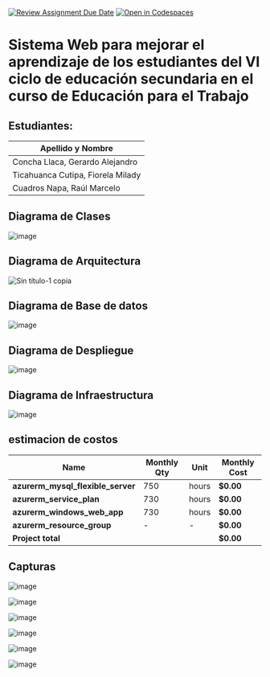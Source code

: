 [![Review Assignment Due Date](https://classroom.github.com/assets/deadline-readme-button-22041afd0340ce965d47ae6ef1cefeee28c7c493a6346c4f15d667ab976d596c.svg)](https://classroom.github.com/a/AVemCTix)
[![Open in Codespaces](https://classroom.github.com/assets/launch-codespace-2972f46106e565e64193e422d61a12cf1da4916b45550586e14ef0a7c637dd04.svg)](https://classroom.github.com/open-in-codespaces?assignment_repo_id=18274942)
# Sistema Web para mejorar el aprendizaje de los estudiantes del VI ciclo de educación secundaria en el curso de Educación para el Trabajo

## Estudiantes:

| Apellido y Nombre                  |
|-------------------------------------|
| Concha Llaca, Gerardo Alejandro   |
| Ticahuanca Cutipa, Fiorela Milady   |
| Cuadros Napa, Raúl Marcelo   |

## Diagrama de Clases

![image](https://github.com/user-attachments/assets/a82c175b-2fe6-4b9d-b6c6-9d90fe8bb155)

## Diagrama de Arquitectura

![Sin título-1 copia](https://github.com/user-attachments/assets/18f7fe26-fc57-4357-a329-b1de54d44c47)

## Diagrama de Base de datos

![image](https://github.com/user-attachments/assets/a156ed04-0637-4395-8502-d1b55e637f3b)

## Diagrama de Despliegue

![image](https://github.com/user-attachments/assets/3ad874ea-8d94-40a4-a423-ff3b2e96ba51)

## Diagrama de Infraestructura

![image](https://github.com/user-attachments/assets/1e1d03b7-2eaf-45b9-92d8-51a6b6a1c091)

## estimacion de costos

| Name                             | Monthly Qty | Unit     | Monthly Cost |
|----------------------------------|------------|---------|--------------|
| **azurerm_mysql_flexible_server** | 750        | hours   | **$0.00** |
| **azurerm_service_plan**         | 730        | hours   | **$0.00** |
| **azurerm_windows_web_app**      | 730        | hours   | **$0.00** |
| **azurerm_resource_group**       | -          | -       | **$0.00** |
| **Project total**                |            |         | **$0.00** |

## Capturas
![image](https://github.com/user-attachments/assets/7c87636b-3eb8-453c-a623-3560b6553c6d)

![image](https://github.com/user-attachments/assets/8584593b-6daa-4c2f-9748-54e8da806461)

![image](https://github.com/user-attachments/assets/1e34c9a6-24f6-4e7b-a86f-5ee588fd4f60)

![image](https://github.com/user-attachments/assets/7e2d4f09-f40b-44b5-83d9-3444bd0d3032)

![image](https://github.com/user-attachments/assets/72aae7a8-2228-4d35-ae08-d3f4ceaa9188)

![image](https://github.com/user-attachments/assets/bce1b2a9-9f7d-44a8-9e3d-bb2e5b023203)


